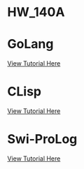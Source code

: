 # HW_140A

# GoLang 
<a href="https://www.w3schools.com/go/go_function_parameters.php">View Tutorial Here</a>

# CLisp
<a href="https://lisp-lang.org/learn/">View Tutorial Here</a>

# Swi-ProLog
<a href="https://www.geeksforgeeks.org/lists-in-prolog/">View Tutorial Here</a>
